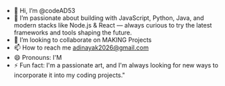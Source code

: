 - 👋 Hi, I’m @codeAD53
- 👀 I’m passionate about building with JavaScript, Python, Java, and modern stacks like Node.js & React — always curious to try the latest frameworks and tools shaping the future.
- 💞️ I’m looking to collaborate on MAKING Projects 
- 📫 How to reach me adinayak2026@gmail.com
- 😄 Pronouns: I'M
- ⚡ Fun fact: I'm a passionate art, and I'm always looking for new ways to incorporate it into my coding projects."

<!---
codeAD53/codeAD53 is a ✨ special ✨ repository because its `README.md` (this file) appears on your GitHub profile.
You can click the Preview link to take a look at your changes.
--->
